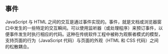 ## 事件 ##

JavaScript 与 HTML 之间的交互是通过事件实现的。事件，就是文档或浏览器窗口中发生的一些特定的交互瞬间。可以使用监听器（或处理程序）来预订事件，以便事件发生时执行相应的代码。这种在传统软件工程中被称为观察者模式的模型，支持页面的行为（JavaScript 代码）与页面的外观（HTML 和 CSS 代码）之间的松散耦合。